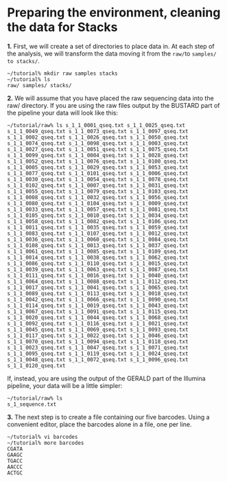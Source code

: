 # Preparing the environment, cleaning the data for Stacks
**1.** First, we will create a set of directories to place data in. At each step of the analysis, we will transform the data moving it from the `raw/`to `samples/` `to stacks/`.

```
~/tutorial% mkdir raw samples stacks
~/tutorial% ls 
raw/ samples/ stacks/ 
```
**2.** We will assume that you have placed the raw sequencing data into the raw/ directory. If you are using the raw files output by the BUSTARD part of the pipeline your data will look like this: 

```
~/tutorial/raw% ls s_1_1_0001_qseq.txt s_1_1_0025_qseq.txt s_1_1_0049_qseq.txt s_1_1_0073_qseq.txt s_1_1_0097_qseq.txt s_1_1_0002_qseq.txt s_1_1_0026_qseq.txt s_1_1_0050_qseq.txt s_1_1_0074_qseq.txt s_1_1_0098_qseq.txt s_1_1_0003_qseq.txt s_1_1_0027_qseq.txt s_1_1_0051_qseq.txt s_1_1_0075_qseq.txt s_1_1_0099_qseq.txt s_1_1_0004_qseq.txt s_1_1_0028_qseq.txt s_1_1_0052_qseq.txt s_1_1_0076_qseq.txt s_1_1_0100_qseq.txt s_1_1_0005_qseq.txt s_1_1_0029_qseq.txt s_1_1_0053_qseq.txt s_1_1_0077_qseq.txt s_1_1_0101_qseq.txt s_1_1_0006_qseq.txt s_1_1_0030_qseq.txt s_1_1_0054_qseq.txt s_1_1_0078_qseq.txt s_1_1_0102_qseq.txt s_1_1_0007_qseq.txt s_1_1_0031_qseq.txt s_1_1_0055_qseq.txt s_1_1_0079_qseq.txt s_1_1_0103_qseq.txt s_1_1_0008_qseq.txt s_1_1_0032_qseq.txt s_1_1_0056_qseq.txt s_1_1_0080_qseq.txt s_1_1_0104_qseq.txt s_1_1_0009_qseq.txt s_1_1_0033_qseq.txt s_1_1_0057_qseq.txt s_1_1_0081_qseq.txt s_1_1_0105_qseq.txt s_1_1_0010_qseq.txt s_1_1_0034_qseq.txt s_1_1_0058_qseq.txt s_1_1_0082_qseq.txt s_1_1_0106_qseq.txt s_1_1_0011_qseq.txt s_1_1_0035_qseq.txt s_1_1_0059_qseq.txt s_1_1_0083_qseq.txt s_1_1_0107_qseq.txt s_1_1_0012_qseq.txt s_1_1_0036_qseq.txt s_1_1_0060_qseq.txt s_1_1_0084_qseq.txt s_1_1_0108_qseq.txt s_1_1_0013_qseq.txt s_1_1_0037_qseq.txt s_1_1_0061_qseq.txt s_1_1_0085_qseq.txt s_1_1_0109_qseq.txt s_1_1_0014_qseq.txt s_1_1_0038_qseq.txt s_1_1_0062_qseq.txt s_1_1_0086_qseq.txt s_1_1_0110_qseq.txt s_1_1_0015_qseq.txt s_1_1_0039_qseq.txt s_1_1_0063_qseq.txt s_1_1_0087_qseq.txt s_1_1_0111_qseq.txt s_1_1_0016_qseq.txt s_1_1_0040_qseq.txt s_1_1_0064_qseq.txt s_1_1_0088_qseq.txt s_1_1_0112_qseq.txt s_1_1_0017_qseq.txt s_1_1_0041_qseq.txt s_1_1_0065_qseq.txt s_1_1_0089_qseq.txt s_1_1_0113_qseq.txt s_1_1_0018_qseq.txt s_1_1_0042_qseq.txt s_1_1_0066_qseq.txt s_1_1_0090_qseq.txt s_1_1_0114_qseq.txt s_1_1_0019_qseq.txt s_1_1_0043_qseq.txt s_1_1_0067_qseq.txt s_1_1_0091_qseq.txt s_1_1_0115_qseq.txt s_1_1_0020_qseq.txt s_1_1_0044_qseq.txt s_1_1_0068_qseq.txt s_1_1_0092_qseq.txt s_1_1_0116_qseq.txt s_1_1_0021_qseq.txt s_1_1_0045_qseq.txt s_1_1_0069_qseq.txt s_1_1_0093_qseq.txt s_1_1_0117_qseq.txt s_1_1_0022_qseq.txt s_1_1_0046_qseq.txt s_1_1_0070_qseq.txt s_1_1_0094_qseq.txt s_1_1_0118_qseq.txt s_1_1_0023_qseq.txt s_1_1_0047_qseq.txt s_1_1_0071_qseq.txt s_1_1_0095_qseq.txt s_1_1_0119_qseq.txt s_1_1_0024_qseq.txt s_1_1_0048_qseq.txt s_1_1_0072_qseq.txt s_1_1_0096_qseq.txt s_1_1_0120_qseq.txt
```
If, instead, you are using the output of the GERALD part of the Illumina pipeline, your data will be a little simpler:

```
~/tutorial/raw% ls 
s_1_sequence.txt
```
**3.** The next step is to create a file containing our five barcodes. Using a convenient editor, place the barcodes alone in a file, one per line. 

```
~/tutorial% vi barcodes 
~/tutorial% more barcodes 
CGATA 
GAAGC 
TGACC 
AACCC 
ACTGC
```
